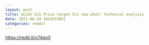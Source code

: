 ```yaml
--- 
layout: post 
title: $CLOV $15 Price target hit now what! Technical analysis 
date: 2021-06-24 1624553051 
categories: reddit 
--- 
```

https://redd.it/o74qn0